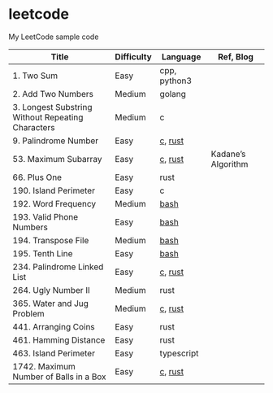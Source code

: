 # leetcode
My LeetCode sample code

| Title | Difficulty | Language | Ref, Blog |
| --- | --- | --- | --- |
| 1. Two Sum | Easy | cpp, python3| |
| 2. Add Two Numbers | Medium | golang | |
| 3. Longest Substring Without Repeating Characters | Medium | c | |
| 9. Palindrome Number | Easy | [c](9/9.c), [rust](9/9.rs) | |
| 53. Maximum Subarray | Easy | [c](53/53.c), [rust](53/53.rs) | Kadane’s Algorithm |
| 66. Plus One | Easy | rust | |
| 190. Island Perimeter | Easy | c | |
| 192. Word Frequency | Medium | [bash](192/192.sh) | |
| 193. Valid Phone Numbers | Easy | [bash](193/193.sh) | |
| 194. Transpose File | Medium | [bash](194/194.sh) | |
| 195. Tenth Line | Easy | [bash](195/195.sh) | |
| 234. Palindrome Linked List | Easy | [c](234/234.c), [rust](234/234.rs) | |
| 264. Ugly Number II | Medium | rust | |
| 365. Water and Jug Problem | Medium | [c](365/365.c), [rust](365/365.rs) | |
| 441. Arranging Coins | Easy | rust | |
| 461. Hamming Distance | Easy | rust | |
| 463. Island Perimeter | Easy | typescript | |
| 1742. Maximum Number of Balls in a Box | Easy | [c](1742/1742.c), [rust](1742/1742.rs) | |

